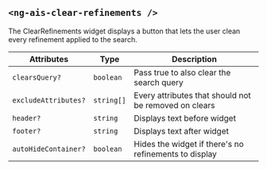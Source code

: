 ## `<ng-ais-clear-refinements />`

The ClearRefinements widget displays a button that lets the user clean every refinement applied to the search.

| Attributes           | Type       | Description
| -                    | -          | -
| `clearsQuery?`       | `boolean`  | Pass true to also clear the search query
| `excludeAttributes?` | `string[]` | Every attributes that should not be removed on clears
| `header?`            | `string`   | Displays text before widget
| `footer?`            | `string`   | Displays text after widget
| `autoHideContainer?` | `boolean`  | Hides the widget if there's no refinements to display
